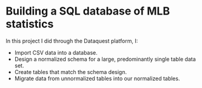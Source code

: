 # Building a SQL database of MLB statistics

In this project I did through the Dataquest platform, I:

- Import CSV data into a database.
- Design a normalized schema for a large, predominantly single table data set.
- Create tables that match the schema design.
- Migrate data from unnormalized tables into our normalized tables.

